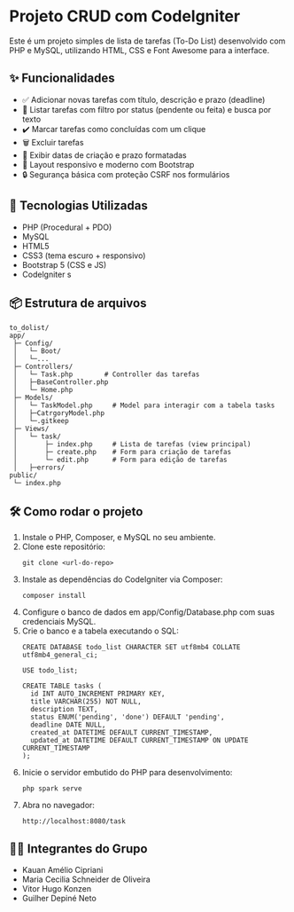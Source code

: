 # Projeto CRUD com Codelgniter

Este é um projeto simples de lista de tarefas (To-Do List) desenvolvido com PHP e MySQL, utilizando HTML, CSS e Font Awesome para a interface.

## ✨ Funcionalidades

- ✅ Adicionar novas tarefas com título, descrição e prazo (deadline)
- 📝 Listar tarefas com filtro por status (pendente ou feita) e busca por texto
- ✔️ Marcar tarefas como concluídas com um clique
- 🗑  Excluir tarefas
- 📅 Exibir datas de criação e prazo formatadas
- 📱 Layout responsivo e moderno com Bootstrap
- 🔒 Segurança básica com proteção CSRF nos formulários
 

## 🚀 Tecnologias Utilizadas

- PHP (Procedural + PDO)
- MySQL
- HTML5
- CSS3 (tema escuro + responsivo)
- Bootstrap 5 (CSS e JS)
- Codelgniter
s
## 📦 Estrutura de arquivos
```
to_dolist/
app/
 ├─ Config/
 │   └─ Boot/
 │   └─...
 ├─ Controllers/
 │   └─ Task.php        # Controller das tarefas
 │   ├─BaseController.php
 │   └─ Home.php
 ├─ Models/
 │   └─ TaskModel.php     # Model para interagir com a tabela tasks
 │   ├─CatrgoryModel.php
 │   └─.gitkeep
 ├─ Views/
 │   └─ task/
 │       ├─ index.php     # Lista de tarefas (view principal)
 │       ├─ create.php    # Form para criação de tarefas
 │       └─ edit.php      # Form para edição de tarefas
 │   ├─errors/
public/
 └─ index.php 
```

## 🛠 Como rodar o projeto

1. Instale o PHP, Composer, e MySQL no seu ambiente.
2. Clone este repositório:
   ```
   git clone <url-do-repo>
   ```
3. Instale as dependências do CodeIgniter via Composer:
   ```
   composer install
   ```
4. Configure o banco de dados em app/Config/Database.php com suas credenciais MySQL.
5. Crie o banco e a tabela executando o SQL: 
   ```
   CREATE DATABASE todo_list CHARACTER SET utf8mb4 COLLATE utf8mb4_general_ci;

   USE todo_list;

   CREATE TABLE tasks (
     id INT AUTO_INCREMENT PRIMARY KEY,
     title VARCHAR(255) NOT NULL,
     description TEXT,
     status ENUM('pending', 'done') DEFAULT 'pending',
     deadline DATE NULL,
     created_at DATETIME DEFAULT CURRENT_TIMESTAMP,
     updated_at DATETIME DEFAULT CURRENT_TIMESTAMP ON UPDATE CURRENT_TIMESTAMP
   );
   ```
6. Inicie o servidor embutido do PHP para desenvolvimento:
   ```
   php spark serve
   ```
7. Abra no navegador:
    ```
    http://localhost:8080/task
    ```

## 👨‍💻 Integrantes do Grupo

- Kauan Amélio Cipriani	      
- Maria Cecilia	Schneider de Oliveira        
- Vitor Hugo Konzen	        
- Guilher Depiné Neto           
